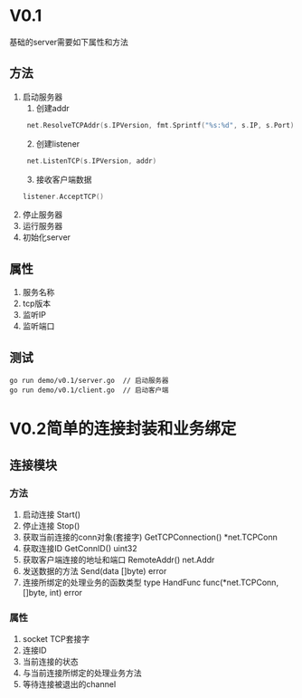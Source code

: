 # V0.1
基础的server需要如下属性和方法
## 方法
1. 启动服务器
   1. 创建addr
   ```go
    net.ResolveTCPAddr(s.IPVersion, fmt.Sprintf("%s:%d", s.IP, s.Port))
   ```
   2. 创建listener
   ```go
    net.ListenTCP(s.IPVersion, addr)
    ```
   3. 接收客户端数据
    ```go
    listener.AcceptTCP()
    ```
2. 停止服务器
3. 运行服务器
4. 初始化server
## 属性
1. 服务名称
2. tcp版本
3. 监听IP
4. 监听端口
## 测试
```
go run demo/v0.1/server.go  // 启动服务器
go run demo/v0.1/client.go  // 启动客户端
```
# V0.2简单的连接封装和业务绑定
## 连接模块
### 方法
1. 启动连接 Start()
2. 停止连接 Stop()
3. 获取当前连接的conn对象(套接字)  GetTCPConnection() *net.TCPConn
4. 获取连接ID GetConnID() uint32
5. 获取客户端连接的地址和端口 RemoteAddr() net.Addr
6. 发送数据的方法 Send(data []byte) error
7. 连接所绑定的处理业务的函数类型 type HandFunc func(*net.TCPConn, []byte, int) error
### 属性
1. socket TCP套接字 
2. 连接ID
3. 当前连接的状态
4. 与当前连接所绑定的处理业务方法
5. 等待连接被退出的channel